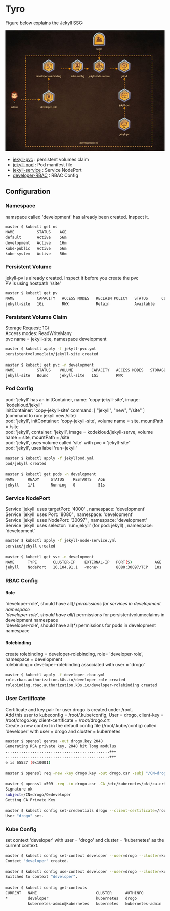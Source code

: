 # Tyro

Figure below explains the Jekyll SSG:

![Figure-Bravo](https://github.com/mhshamim/Game-of-Pods/blob/master/scenarios/Game-of-Pods-Tyro-Deploy.JPG)

* [jekyll-pvc](jekyll-pvc.yml) : persistent volumes claim
* [jekyll-pod](jekyll-pod.yml) : Pod manifest file
* [jekyll-service](jekyll-node-service.yml) : Service NodePort
* [developer-RBAC](developer-rbac.yml) : RBAC Config


## Configuration

### Namespace

namspace called 'development' has already been created. Inspect it.

```sh
master $ kubectl get ns
NAME          STATUS    AGE
default       Active    56m
development   Active    16m
kube-public   Active    56m
kube-system   Active    56m
```

### Persistent Volume

jekyll-pv is already created. Inspect it before you create the pvc \
PV is using hostpath '/site'

```sh
master $ kubectl get pv
NAME          CAPACITY   ACCESS MODES   RECLAIM POLICY   STATUS      CLAIM     STORAGECLASS   REASON    AGE
jekyll-site   1Gi        RWX            Retain           Available                                      17m
```

### Persistent Volume Claim

Storage Request: 1Gi\
Access modes: ReadWriteMany\
pvc name = jekyll-site, namespace development

```sh
master $ kubectl apply -f jekyll-pvc.yml
persistentvolumeclaim/jekyll-site created

master $ kubectl get pvc -n development
NAME          STATUS    VOLUME        CAPACITY   ACCESS MODES   STORAGECLASS   AGE
jekyll-site   Bound     jekyll-site   1Gi        RWX                           2m
```

### Pod Config

pod: 'jekyll' has an initContainer, name: 'copy-jekyll-site', image: 'kodekloud/jekyll' \
initContainer: 'copy-jekyll-site' command: [ "jekyll", "new", "/site" ] (command to run: jekyll new /site) \
pod: 'jekyll', initContainer: 'copy-jekyll-site', volume name = site, mountPath = /site \
pod: 'jekyll', container: 'jekyll', image = kodekloud/jekyll-serve, volume name = site, mountPath = /site \
pod: 'jekyll', uses volume called 'site' with pvc = 'jekyll-site' \
pod: 'jekyll', uses label 'run=jekyll'

```sh
master $ kubectl apply -f jekyllpod.yml
pod/jekyll created

master $ kubectl get pods -n development
NAME      READY     STATUS    RESTARTS   AGE
jekyll    1/1       Running   0          51s
```

### Service NodePort

Service 'jekyll' uses targetPort: '4000' , namespace: 'development' \
Service 'jekyll' uses Port: '8080' , namespace: 'development' \
Service 'jekyll' uses NodePort: '30097' , namespace: 'development' \
Service 'jekyll' uses selector: 'run=jekyll' (for pod: jekyll) , namespace: 'development'

```sh
master $ kubectl apply -f jekyll-node-service.yml
service/jekyll created

master $ kubectl get svc -n development
NAME      TYPE       CLUSTER-IP    EXTERNAL-IP   PORT(S)          AGE
jekyll    NodePort   10.104.91.1   <none>        8080:30097/TCP   10s
```

### RBAC Config

#### Role
'developer-role', should have all(*) permissions for services in development namespace \
'developer-role', should have all(*) permissions for persistentvolumeclaims in development namespace \
'developer-role', should have all(*) permissions for pods in development namespace

#### Rolebinding
create rolebinding = developer-rolebinding, role= 'developer-role', namespace = development \
rolebinding = developer-rolebinding associated with user = 'drogo'

```sh
master $ kubectl apply -f developer-rbac.yml
role.rbac.authorization.k8s.io/developer-role created
rolebinding.rbac.authorization.k8s.io/developer-rolebinding created
```

### User Certificate

Certificate and key pair for user drogo is created under /root. \
Add this user to kubeconfig = /root/.kube/config, User = drogo, client-key = /root/drogo.key client-certificate = /root/drogo.crt \
Create a new context in the default config file (/root/.kube/config) called 'developer' with user = drogo and cluster = kubernetes


```sh
master $ openssl genrsa -out drogo.key 2048
Generating RSA private key, 2048 bit long modulus
..............................................+++
..............................................+++
e is 65537 (0x10001)

master $ openssl req -new -key drogo.key -out drogo.csr -subj "/CN=drogo/O=developer"

master $ openssl x509 -req -in drogo.csr -CA /etc/kubernetes/pki/ca.crt -CAkey /etc/kubernetes/pki/ca.key -CAcreateserial -out drogo.crt -days 500
Signature ok
subject=/CN=drogo/O=developer
Getting CA Private Key

master $ kubectl config set-credentials drogo --client-certificate=/root/drogo.crt  --client-key=/root/drogo.key
User "drogo" set.
```

### Kube Config

set context 'developer' with user = 'drogo' and cluster = 'kubernetes' as the current context.

```sh
master $ kubectl config set-context developer --user=drogo --cluster=kubernetes --namespace=development
Context "developer" created.

master $ kubectl config use-context developer --user=drogo --cluster=kubernetes
Switched to context "developer".

master $ kubectl config get-contexts
CURRENT   NAME                          CLUSTER      AUTHINFO           NAMESPACE
*         developer                     kubernetes   drogo
          kubernetes-admin@kubernetes   kubernetes   kubernetes-admin
```
